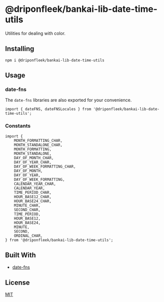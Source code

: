 # @driponfleek/bankai-lib-date-time-utils
Utilities for dealing with color.

## Installing
```
npm i @driponfleek/bankai-lib-date-time-utils
```

## Usage

### date-fns
The `date-fns` libraries are also exported for your convenience.

```
import { dateFNS, dateFNSLocales } from '@driponfleek/bankai-lib-date-time-utils';
```

### Constants
```
import {
    MONTH_FORMATTING_CHAR,
    MONTH_STANDALONE_CHAR,
    MONTH_FORMATTING,
    MONTH_STANDALONE,
    DAY_OF_MONTH_CHAR,
    DAY_OF_YEAR_CHAR,
    DAY_OF_WEEK_FORMATTING_CHAR,
    DAY_OF_MONTH,
    DAY_OF_YEAR,
    DAY_OF_WEEK_FORMATTING,
    CALENDAR_YEAR_CHAR,
    CALENDAR_YEAR,
    TIME_PERIOD_CHAR,
    HOUR_BASE12_CHAR,
    HOUR_BASE24_CHAR,
    MINUTE_CHAR,
    SECOND_CHAR,
    TIME_PERIOD,
    HOUR_BASE12,
    HOUR_BASE24,
    MINUTE,
    SECOND,
    ORDINAL_CHAR,
} from '@driponfleek/bankai-lib-date-time-utils';
```

## Built With
* [date-fns](https://github.com/date-fns/date-fns)

## License
[MIT](../../../LICENSE)